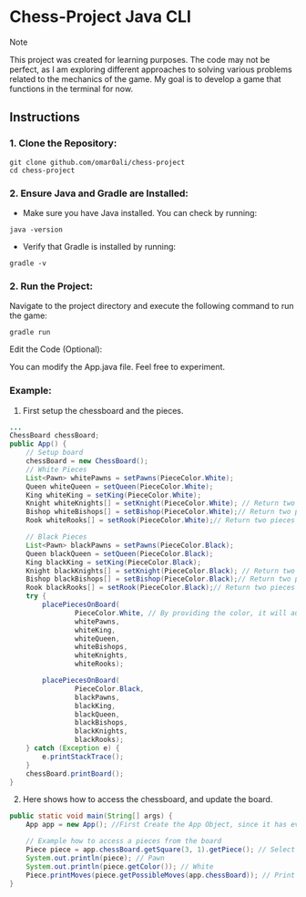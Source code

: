 # Chess-Project Java CLI

> [!NOTE]
> This project was created for learning purposes. The code may not be perfect, as I am exploring different approaches to solving various problems related to the mechanics of the game. My goal is to develop a game that functions in the terminal for now.

## Instructions

### 1. Clone the Repository:

```
git clone github.com/omar0ali/chess-project
cd chess-project
```

### 2. Ensure Java and Gradle are Installed:

-   Make sure you have Java installed. You can check by running:

```
java -version
```

-   Verify that Gradle is installed by running:

```
gradle -v
```

### 2. Run the Project:

Navigate to the project directory and execute the following command to run the game:

```
gradle run
```

Edit the Code (Optional):

You can modify the App.java file. Feel free to experiment.

### Example:

1. First setup the chessboard and the pieces.

```java
...
ChessBoard chessBoard;
public App() {
    // Setup board
    chessBoard = new ChessBoard();
    // White Pieces
    List<Pawn> whitePawns = setPawns(PieceColor.White);
    Queen whiteQueen = setQueen(PieceColor.White);
    King whiteKing = setKing(PieceColor.White);
    Knight whiteKnights[] = setKnight(PieceColor.White); // Return two pieces
    Bishop whiteBishops[] = setBishop(PieceColor.White);// Return two pieces
    Rook whiteRooks[] = setRook(PieceColor.White);// Return two pieces

    // Black Pieces
    List<Pawn> blackPawns = setPawns(PieceColor.Black);
    Queen blackQueen = setQueen(PieceColor.Black);
    King blackKing = setKing(PieceColor.Black);
    Knight blackKnights[] = setKnight(PieceColor.Black); // Return two pieces
    Bishop blackBishops[] = setBishop(PieceColor.Black);// Return two pieces
    Rook blackRooks[] = setRook(PieceColor.Black);// Return two pieces
    try {
        placePiecesOnBoard(
                PieceColor.White, // By providing the color, it will automatically know where to place the pieces.
                whitePawns,
                whiteKing,
                whiteQueen,
                whiteBishops,
                whiteKnights,
                whiteRooks);

        placePiecesOnBoard(
                PieceColor.Black,
                blackPawns,
                blackKing,
                blackQueen,
                blackBishops,
                blackKnights,
                blackRooks);
    } catch (Exception e) {
        e.printStackTrace();
    }
    chessBoard.printBoard();
}
```

2. Here shows how to access the chessboard, and update the board.

```java
public static void main(String[] args) {
    App app = new App(); //First Create the App Object, since it has everything required for the game

    // Example how to access a pieces from the board
    Piece piece = app.chessBoard.getSquare(3, 1).getPiece(); // Select a specific coordinate, get piece.
    System.out.println(piece); // Pawn
    System.out.println(piece.getColor()); // White
    Piece.printMoves(piece.getPossibleMoves(app.chessBoard)); // Print available moves of the Pawn
}
```
